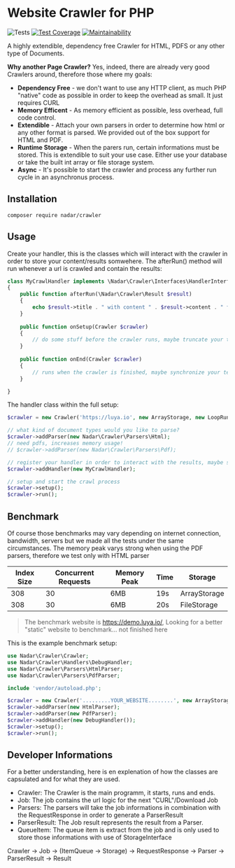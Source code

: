 # Website Crawler for PHP

![Tests](https://github.com/nadar/php-page-crawler/workflows/Tests/badge.svg)
[![Test Coverage](https://api.codeclimate.com/v1/badges/75ae58115a911edfb178/test_coverage)](https://codeclimate.com/github/nadar/crawler/test_coverage)
[![Maintainability](https://api.codeclimate.com/v1/badges/75ae58115a911edfb178/maintainability)](https://codeclimate.com/github/nadar/crawler/maintainability)

A highly extendible, dependency free Crawler for HTML, PDFS or any other type of Documents.

**Why another Page Crawler?** Yes, indeed, there are already very good Crawlers around, therefore those where my goals:

+ **Dependency Free** - we don't want to use any HTTP client, as much PHP "native" code as possible in order to keep the overhead as small. It just requires CURL
+ **Memory Efficent** - As memory efficient as possible, less overhead, full code control.
+ **Extendible** - Attach your own parsers in order to determine how html or any other format is parsed. We provided out of the box support for HTML and PDF.
+ **Runtime Storage** - When the parers run, certain informations must be stored. This is extendible to suit your use case. Either use your database or take the built int array or file storage system.
+ **Async** - It's possible to start the crawler and process any further run cycle in an asynchronus process.


## Installation

```
composer require nadar/crawler
```

## Usage

Create your handler, this is the classes which will interact with the crawler in order to store your content/results somwehere. The afterRun() method will run whenever a url is crawled and contain the results:

```php
class MyCrawlHandler implements \Nadar\Crawler\Interfaces\HandlerInterface
{
    public function afterRun(\Nadar\Crawler\Result $result)
    {
        echo $result->title . " with content " . $result->content . " for url " . $result->url->getNormalized();
    }
    
    public function onSetup(Crawler $crawler)
    {
        // do some stuff before the crawler runs, maybe truncate your temporary table where the results should be stored.
    }
    
    public function onEnd(Crawler $crawler)
    {
        // runs when the crawler is finished, maybe synchronize your temporary index table with the "real" site index.
    }

}
```

The handler class within the full setup:

```php
$crawler = new Crawler('https://luya.io', new ArrayStorage, new LoopRunner);

// what kind of document types would you like to parse?
$crawler->addParser(new Nadar\Crawler\Parsers\Html);
// need pdfs, increases memory usage! 
// $crawler->addParser(new Nadar\Crawler\Parsers\Pdf);

// register your handler in order to interact with the results, maybe store them in a database?
$crawler->addHandler(new MyCrawlHandler);

// setup and start the crawl process
$crawler->setup();
$crawler->run();
```

## Benchmark

Of course those benchmarks may vary depending on internet connection, bandwidth, servers but we made all the tests under the same circumstances. The memory peak varys strong when using the PDF parsers, therefore we test only with HTML parser

| Index Size     | Concurrent Requests    | Memory Peak     |Time               | Storage
|-------------- |-------------------    |-----------        |----               | ---
| 308              | 30                    | 6MB               | 19s               | ArrayStorage
| 308              | 30                    | 6MB               | 20s               | FileStorage


> The benchmark website is https://demo.luya.io/, Looking for a better "static" website to benchmark... not finished here


This is the example benchmark setup:

```php
use Nadar\Crawler\Crawler;
use Nadar\Crawler\Handlers\DebugHandler;
use Nadar\Crawler\Parsers\HtmlParser;
use Nadar\Crawler\Parsers\PdfParser;

include 'vendor/autoload.php';

$crawler = new Crawler('.........YOUR_WEBSITE........', new ArrayStorage, new LoopRunner);
$crawler->addParser(new HtmlParser);
$crawler->addParser(new PdfParser);
$crawler->addHandler(new DebugHandler());
$crawler->setup();
$crawler->run();
```

## Developer Informations

For a better understanding, here is en explenation of how the classes are capsulated and for what they are used.

+ Crawler: The Crawler is the main programm, it starts, runs and ends.
+ Job: The job contains the url logic for the next "CURL"/Download Job
+ Parsers: The parsers will take the job informations in combination with the RequestResponse in order to generate a ParserResult
+ ParserResult: The Job result represents the result from a Parser.
+ QueueItem: The queue item is extract from the job and is only used to store those informations with use of StorageInterface


Crawler -> Job -> (ItemQueue -> Storage) -> RequestResponse -> Parser -> ParserResult -> Result
